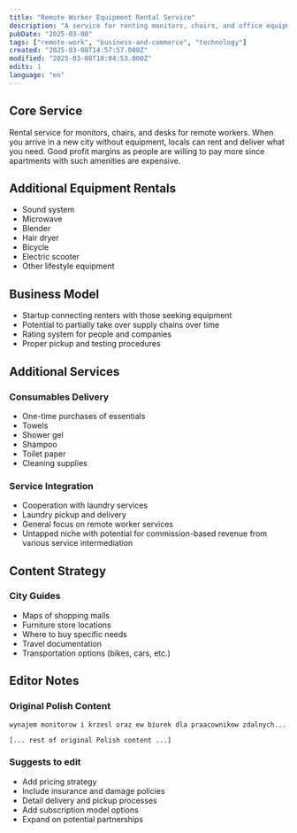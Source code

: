 ```yaml
---
title: "Remote Worker Equipment Rental Service"
description: "A service for renting monitors, chairs, and office equipment to remote workers, with additional lifestyle services"
pubDate: "2025-03-08"
tags: ["remote-work", "business-and-commerce", "technology"]
created: "2025-03-08T14:57:57.000Z"
modified: "2025-03-08T18:04:53.000Z"
edits: 1
language: "en"
---
```


## Core Service
Rental service for monitors, chairs, and desks for remote workers. When you arrive in a new city without equipment, locals can rent and deliver what you need. Good profit margins as people are willing to pay more since apartments with such amenities are expensive.

## Additional Equipment Rentals
- Sound system
- Microwave
- Blender
- Hair dryer
- Bicycle
- Electric scooter
- Other lifestyle equipment

## Business Model
- Startup connecting renters with those seeking equipment
- Potential to partially take over supply chains over time
- Rating system for people and companies
- Proper pickup and testing procedures

## Additional Services

### Consumables Delivery
- One-time purchases of essentials
- Towels
- Shower gel
- Shampoo
- Toilet paper
- Cleaning supplies

### Service Integration
- Cooperation with laundry services
- Laundry pickup and delivery
- General focus on remote worker services
- Untapped niche with potential for commission-based revenue from various service intermediation

## Content Strategy

### City Guides
- Maps of shopping malls
- Furniture store locations
- Where to buy specific needs
- Travel documentation
- Transportation options (bikes, cars, etc.)

## Editor Notes

### Original Polish Content
```
wynajem monitorow i krzesl oraz ew biurek dla praacownikow zdalnych...

[... rest of original Polish content ...]
```

### Suggests to edit
- Add pricing strategy
- Include insurance and damage policies
- Detail delivery and pickup processes
- Add subscription model options
- Expand on potential partnerships 